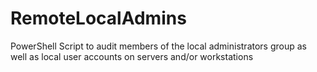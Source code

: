 # RemoteLocalAdmins
PowerShell Script to audit members of the local administrators group as well as local user accounts on servers and/or workstations
